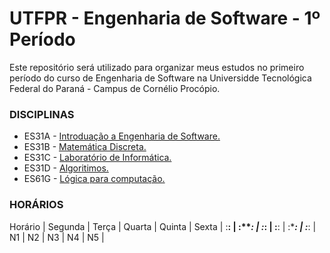 # UTFPR - Engenharia de Software - 1º Período
Este repositório será utilizado para organizar meus estudos no primeiro período do curso de Engenharia de Software na Universidde Tecnológica Federal do Paraná - Campus de Cornélio Procópio.

### DISCIPLINAS
* ES31A - [Introduação a Engenharia de Software.](https://github.com/LucasColler/UTFPR-ES-1/tree/master/ES31A%20-%20Introdu%C3%A7%C3%A3o)
* ES31B - [Matemática Discreta.](https://github.com/LucasColler/UTFPR-ES-1/tree/master/ES31B%20-%20Matem%C3%A1tica)
* ES31C - [Laboratório de Informática.](https://github.com/LucasColler/UTFPR-ES-1/tree/master/ES31C%20-%20Laborat%C3%B3rio)
* ES31D - [Algoritimos.](https://github.com/LucasColler/UTFPR-ES-1/tree/master/ES31D%20-%20Algor%C3%ADtimos)
* ES61G - [Lógica para computação.](https://github.com/LucasColler/UTFPR-ES-1/tree/master/ES61G%20-%20L%C3%B3gica)

### HORÁRIOS

Horário | Segunda | Terça | Quarta | Quinta | Sexta |
 :****: | :*****: | :***: | :****: | :****: | :***: |
N1      |
N2      |
N3      |
N4      |
N5      |
